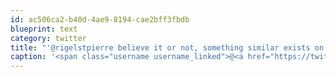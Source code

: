```yaml
---
id: ac506ca2-b40d-4ae9-8194-cae2bff3fbdb
blueprint: text
category: twitter
title: "'@rigelstpierre believe it or not, something similar exists on the pc. Was wondering how others organized desktops"
caption: '<span class="username username_linked">@<a href="https://twitter.com/rigelstpierre" title="Rigel St. Pierre">rigelstpierre</a></span> believe it or not, something similar exists on the pc. Was wondering how others organized desktops'
---
```

